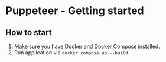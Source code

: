 # Puppeteer - Getting started

## How to start

1. Make sure you have Docker and Docker Compose installed.
2. Run application via `docker compose up --build`.